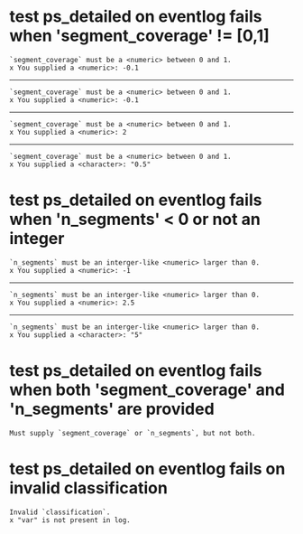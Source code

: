 # test ps_detailed on eventlog fails when 'segment_coverage' != [0,1]

    `segment_coverage` must be a <numeric> between 0 and 1.
    x You supplied a <numeric>: -0.1

---

    `segment_coverage` must be a <numeric> between 0 and 1.
    x You supplied a <numeric>: -0.1

---

    `segment_coverage` must be a <numeric> between 0 and 1.
    x You supplied a <numeric>: 2

---

    `segment_coverage` must be a <numeric> between 0 and 1.
    x You supplied a <character>: "0.5"

# test ps_detailed on eventlog fails when 'n_segments' < 0 or not an integer

    `n_segments` must be an interger-like <numeric> larger than 0.
    x You supplied a <numeric>: -1

---

    `n_segments` must be an interger-like <numeric> larger than 0.
    x You supplied a <numeric>: 2.5

---

    `n_segments` must be an interger-like <numeric> larger than 0.
    x You supplied a <character>: "5"

# test ps_detailed on eventlog fails when both 'segment_coverage' and 'n_segments' are provided

    Must supply `segment_coverage` or `n_segments`, but not both.

# test ps_detailed on eventlog fails on invalid classification

    Invalid `classification`.
    x "var" is not present in log.

